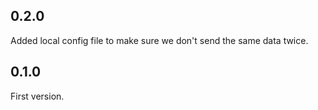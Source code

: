 ## 0.2.0

Added local config file to make sure we don't send the same data twice.

## 0.1.0

First version.

